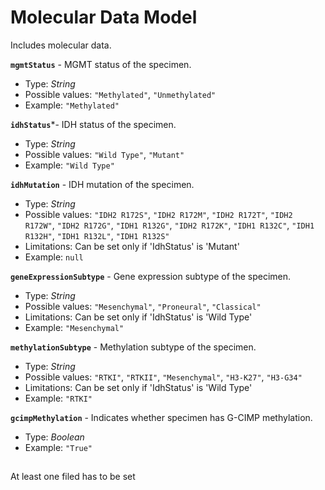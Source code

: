 # Molecular Data Model
Includes molecular data.

**`mgmtStatus`** - MGMT status of the specimen.
- Type: _String_
- Possible values: `"Methylated"`, `"Unmethylated"`
- Example: `"Methylated"`

**`idhStatus`***- IDH status of the specimen.
- Type: _String_
- Possible values: `"Wild Type"`, `"Mutant"`
- Example: `"Wild Type"`

**`idhMutation`** - IDH mutation of the specimen.
- Type: _String_
- Possible values: `"IDH2 R172S"`, `"IDH2 R172M"`, `"IDH2 R172T"`, `"IDH2 R172W"`, `"IDH2 R172G"`, `"IDH1 R132G"`, `"IDH2 R172K"`, `"IDH1 R132C"`, `"IDH1 R132H"`, `"IDH1 R132L"`, `"IDH1 R132S"`
- Limitations: Can be set only if 'IdhStatus' is 'Mutant'
- Example: `null`

**`geneExpressionSubtype`** - Gene expression subtype of the specimen.
- Type: _String_
- Possible values: `"Mesenchymal"`, `"Proneural"`, `"Classical"`
- Limitations: Can be set only if 'IdhStatus' is 'Wild Type'
- Example: `"Mesenchymal"`

**`methylationSubtype`** - Methylation subtype of the specimen.
- Type: _String_
- Possible values: `"RTKI"`, `"RTKII"`, `"Mesenchymal"`, `"H3-K27"`, `"H3-G34"`
- Limitations: Can be set only if 'IdhStatus' is 'Wild Type'
- Example: `"RTKI"`

**`gcimpMethylation`** - Indicates whether specimen has G-CIMP methylation.
- Type: _Boolean_
- Example: `"True"`

##
At least one filed has to be set
